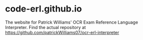 # code-erl.github.io
The website for Patrick Williams' OCR Exam Reference Language Interpreter. Find the actual repository at https://github.com/patrickWilliams07/ocr-erl-interpreter
